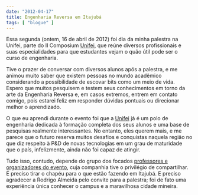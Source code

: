 ```yaml
---
date: "2012-04-17"
title: Engenharia Reversa em Itajubá
tags: [ "blogue" ]
---
```

Essa segunda (ontem, 16 de abril de 2012) foi dia da minha palestra na Unifei, parte do II Composium [Unifei](https://www.composium.unifei.edu.br/), que reúne diversos profissionais e suas especialidades para que estudantes vejam o quão útil pode ser o curso de engenharia.

Tive o prazer de conversar com diversos alunos após a palestra, e me animou muito saber que existem pessoas no mundo acadêmico considerando a possibilidade de escovar bits como um meio de vida. Espero que muitos pesquisem e testem seus conhecimentos em torno da arte da Engenharia Reversa e, em casos extremos, entrem em contato comigo, pois estarei feliz em responder dúvidas pontuais ou direcionar melhor o aprendizado.

O que eu aprendi durante o evento foi que a [Unifei](http://www.unifei.edu.br/) já é um polo de engenharia dedicada à formação completa dos seus alunos e uma base de pesquisas realmente interessantes. No entanto, eles querem mais, e me parece que o futuro reserva muitos desafios e conquistas naquela região no que diz respeito à P&D de novas tecnologias em um grau de maturidade que o país, infelizmente, ainda não foi capaz de atingir.

Tudo isso, contudo, depende do grupo dos focados [professores e organizadores do evento](https://www.composium.unifei.edu.br/organizacao.php), cuja companhia tive o privilégio de compartilhar. É preciso tirar o chapéu para o que estão fazendo em Itajubá. E preciso agradecer a Rodrigo Almeida pelo convite para a palestra; foi de fato uma experiência única conhecer o campus e a maravilhosa cidade mineira.
